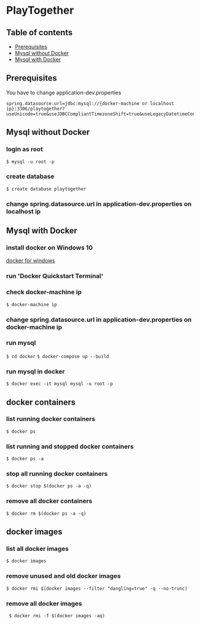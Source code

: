 # PlayTogether

## Table of contents

<!--ts-->
   * [Prerequisites](#prerequisites)
   * [Mysql without Docker](#mysql-without-docker)
   * [Mysql with Docker](#mysql-with-docker)
<!--te-->

## Prerequisites
	
You have to change application-dev.properties

```
spring.datasource.url=jdbc:mysql://{docker-machine or localhost ip}:3306/playtogether?useUnicode=true&useJDBCCompliantTimezoneShift=true&useLegacyDatetimeCode=false&serverTimezone=UTC
```

## Mysql without Docker

### login as root
  `$ mysql -u root -p`
### create database
  `$ create database playtogether`
### change spring.datasource.url in application-dev.properties on localhost ip

## Mysql with Docker

### install docker on Windows 10
   [docker for windows](https://docs.docker.com/v17.09/docker-for-windows/install/)
### run 'Docker Quickstart Terminal'  
### check docker-machine ip
  `$ docker-machine ip`
### change spring.datasource.url in application-dev.properties on docker-machine ip
	
### run mysql 
  `$ cd docker`
  `$ docker-compose up --build`
 
### run mysql in docker
  `$ docker exec -it mysql mysql -u root -p`
		
## docker containers
### list running docker containers
  `$ docker ps`
### list running and stopped docker containers
  `$ docker ps -a`
### stop all running docker containers
  `$ docker stop $(docker ps -a -q)`
### remove all docker containers
  `$ docker rm $(docker ps -a -q)`
	
## docker images
### list all docker images
  `$ docker images`
### remove unused and old docker images
  `$ docker rmi $(docker images --filter "dangling=true" -q --no-trunc)`
### remove all docker images
 ` $ docker rmi -f $(docker images -aq)`